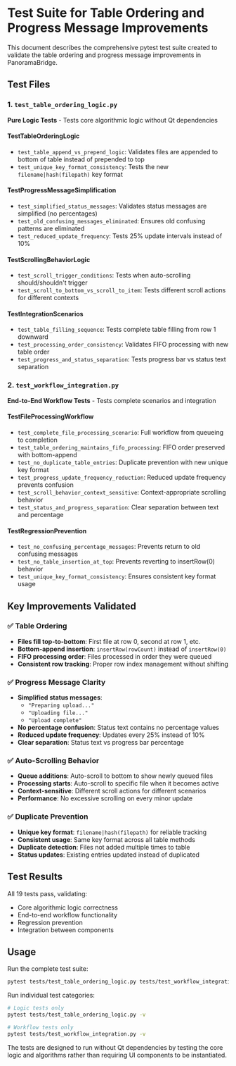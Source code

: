 # Test Suite for Table Ordering and Progress Message Improvements

This document describes the comprehensive pytest test suite created to validate the table ordering and progress message improvements in PanoramaBridge.

## Test Files

### 1. `test_table_ordering_logic.py` 
**Pure Logic Tests** - Tests core algorithmic logic without Qt dependencies

#### TestTableOrderingLogic
- `test_table_append_vs_prepend_logic`: Validates files are appended to bottom of table instead of prepended to top
- `test_unique_key_format_consistency`: Tests the new `filename|hash(filepath)` key format

#### TestProgressMessageSimplification  
- `test_simplified_status_messages`: Validates status messages are simplified (no percentages)
- `test_old_confusing_messages_eliminated`: Ensures old confusing patterns are eliminated
- `test_reduced_update_frequency`: Tests 25% update intervals instead of 10%

#### TestScrollingBehaviorLogic
- `test_scroll_trigger_conditions`: Tests when auto-scrolling should/shouldn't trigger  
- `test_scroll_to_bottom_vs_scroll_to_item`: Tests different scroll actions for different contexts

#### TestIntegrationScenarios
- `test_table_filling_sequence`: Tests complete table filling from row 1 downward
- `test_processing_order_consistency`: Validates FIFO processing with new table order
- `test_progress_and_status_separation`: Tests progress bar vs status text separation

### 2. `test_workflow_integration.py`
**End-to-End Workflow Tests** - Tests complete scenarios and integration

#### TestFileProcessingWorkflow
- `test_complete_file_processing_scenario`: Full workflow from queueing to completion
- `test_table_ordering_maintains_fifo_processing`: FIFO order preserved with bottom-append
- `test_no_duplicate_table_entries`: Duplicate prevention with new unique key format
- `test_progress_update_frequency_reduction`: Reduced update frequency prevents confusion
- `test_scroll_behavior_context_sensitive`: Context-appropriate scrolling behavior
- `test_status_and_progress_separation`: Clear separation between text and percentage

#### TestRegressionPrevention
- `test_no_confusing_percentage_messages`: Prevents return to old confusing messages
- `test_no_table_insertion_at_top`: Prevents reverting to insertRow(0) behavior
- `test_unique_key_format_consistency`: Ensures consistent key format usage

## Key Improvements Validated

### ✅ Table Ordering
- **Files fill top-to-bottom**: First file at row 0, second at row 1, etc.
- **Bottom-append insertion**: `insertRow(rowCount)` instead of `insertRow(0)`
- **FIFO processing order**: Files processed in order they were queued
- **Consistent row tracking**: Proper row index management without shifting

### ✅ Progress Message Clarity
- **Simplified status messages**: 
  - `"Preparing upload..."`
  - `"Uploading file..."`  
  - `"Upload complete"`
- **No percentage confusion**: Status text contains no percentage values
- **Reduced update frequency**: Updates every 25% instead of 10%
- **Clear separation**: Status text vs progress bar percentage

### ✅ Auto-Scrolling Behavior
- **Queue additions**: Auto-scroll to bottom to show newly queued files
- **Processing starts**: Auto-scroll to specific file when it becomes active
- **Context-sensitive**: Different scroll actions for different scenarios
- **Performance**: No excessive scrolling on every minor update

### ✅ Duplicate Prevention
- **Unique key format**: `filename|hash(filepath)` for reliable tracking
- **Consistent usage**: Same key format across all table methods
- **Duplicate detection**: Files not added multiple times to table
- **Status updates**: Existing entries updated instead of duplicated

## Test Results

All 19 tests pass, validating:
- Core algorithmic logic correctness
- End-to-end workflow functionality  
- Regression prevention
- Integration between components

## Usage

Run the complete test suite:
```bash
pytest tests/test_table_ordering_logic.py tests/test_workflow_integration.py -v
```

Run individual test categories:
```bash
# Logic tests only
pytest tests/test_table_ordering_logic.py -v

# Workflow tests only  
pytest tests/test_workflow_integration.py -v
```

The tests are designed to run without Qt dependencies by testing the core logic and algorithms rather than requiring UI components to be instantiated.
